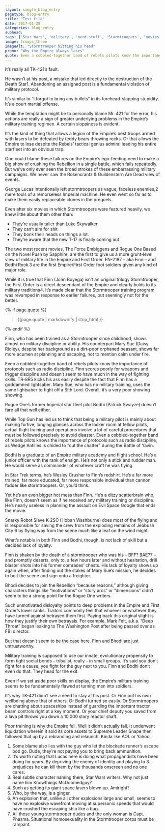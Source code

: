```yaml
---
layout: single_blog_entry
pagetype: blog-entry
title: "Test file"
date: 2017-01-28
categories: blog-entry
subhead:
tags: ['Star Wars', 'military', 'nerd stuff', 'Stormtroopers', 'movies']
image: troops_three
imageAlt: "Stormtrooper hitting his head"
promo: "Why the Empire always loses"
quote: Even a cobbled-together band of rebels pilots know the importance of protocols such as radio discipline.
---  
```


It’s really all TK-421’s fault.

He wasn’t at his post, a mistake that led directly to the destruction of the Death Star1. Abandoning an assigned post is a fundamental violation of military protocol.

It’s similar to “I forgot to bring any bullets” in its forehead-slapping stupidity. It’s a court martial offense.

While the temptation might be to personally blame Mr. 421 for the error, his actions are really a sign of greater underlying problems in the Empire’s military training regimen. A certain sloppiness is evident.

It’s the kind of thing that allows a legion of the Empire’s best troops armed with lasers to be defeated by teddy bears throwing rocks. Or that allows the Empire to lose despite the Rebels’ tactical genius admiral leading his entire starfleet into an obvious trap.

One could blame these failures on the Empire’s ego-feeding need to make a big show of crushing the Rebellion in a single battle, which fails repeatedly. But we’ve only ever seen the broad strokes of these embarrassing military campaigns. We never saw the Rosencrantz & Guildenstern Are Dead view of events.

George Lucas intentionally left stormtroopers as vague, faceless enemies,2 mere tools of a remorseless Imperial machine. He even went so far as to make them easily replaceable clones in the prequels.

Even after six movies in which Stormtroopers were featured heavily, we knew little about them other than:

* They’re usually taller than Luke Skywalker
* They can’t aim for shit
* They bonk their heads on things a lot.
* They’re aware that the new T-17 is finally coming out

The two most recent movies, The Force Embiggens and Rogue One Based on the Novel Push by Sapphire, are the first to give us a more grunt-level view of military life in the Empire and First Order. FN-2187 – aka Finn – and Bodhi Rook.3 are the first Empire/First Order foot soldiers given any kind of major role.

While it is true that Finn (John Boyega) isn’t an original trilogy Stormtrooper, the First Order is a direct descendant of the Empire and clearly holds to its military traditions4. It’s made clear that the Stormtrooper training program was revamped in response to earlier failures, but seemingly not for the better.

{% if page.quote %}
  <aside class="blog-pullquote">
  <blockquote>{{page.quote | markdownify | strip_html }}</blockquote>
  </aside>
{% endif %}

Finn, who has been trained as a Stormtrooper since childhood, shows almost no military discipline or ability. His counterpart Mary Sue (Daisy Ridley), despite her background as a dirt-poor orphaned peasant, shows far more acumen at planning and escaping, not to mention calm under fire.

Even a cobbled-together band of rebels pilots know the importance of protocols such as radio discipline.
Finn scores poorly for weapons and trigger discipline and doesn’t seem to have much in the way of fighting skills. TR-8R5 kicks his ass easily despite the fact that Finn has a goddamned lightsaber. Mary Sue, who has no military training, uses the same lightsaber to fight off a Sith Lord. Overall, it’s a very poor showing showing.

Rogue One’s former Imperial star fleet pilot Bodhi (Patrick Swayze) doesn’t fare all that well either.

While Top Gun has led us to think that being a military pilot is mainly about making furtive, longing glances across the locker room at fellow pilots, actual flight training and operations involve a lot of careful procedures that must be followed precisely to avoid disaster. Even a cobbled-together band of rebels pilots knows the importance of protocols such as radio discipline, as Wedge Antilles is chided to “cut the chatter” during the Battle of Yavin.

Bodhi is a graduate of an Empire military academy and flight school. He’s a junior officer with the rank of ensign. He’s not only a stick and rudder man. He would serve as commander of whatever craft he was flying.

In Star Trek terms, he’s Wesley Crusher to Finn’s redshirt. He’s a far more trained, far more educated, far more responsible individual than cannon fodder like stormtroopers. Or, you’d think.

Yet he’s an even bigger hot mess than Finn. He’s a ditzy scatterbrain who, like Finn, doesn’t seem as if he received any military training or discipline. He’s nearly useless in planning the assault on Evil Space Google that ends the movie.

Snarky Robot Slave K-2SO (Hoban Washburne) does most of the flying and is responsible for saving the crew from the exploding remains of Jebbush City 6 by flying way from the scene much like a leaf on the wind might.

What’s notable in both Finn and Bodhi, though, is not lack of skill but a decided lack of loyalty.

Finn is shaken by the death of a stormtrooper who was his – BFF? BAE?7 – and promptly deserts, only to, a few hours later and without hesitation, drill blaster shots into his former comrades’ chests. His lack of loyalty shows up again when, after finding out the stakes of Mary Sue’s mission, he decides to bolt the scene and sign onto a freighter.

Bhodi decides to join the Rebellion “because reasons,” although giving characters things like “motivations” or “story arcs” or “dimensions” didn’t seem to be a strong point for the Rogue One writers.

Such unmotivated disloyalty points to deep problems in the Empire and First Order’s lower ranks. Traitors commonly feel that whoever or whatever they have turned against betrayed them first. Paying back this original slight is how they justify their own betrayals. For example, Mark Felt, a.k.a. “Deep Throat” began leaking to The Washington Post after being passed over as FBI director.

But that doesn’t seem to be the case here. Finn and Bhodi are just untrustworthy.

Military training is supposed to use our innate, evolutionary propensity to form tight social bonds – tribalist, really – in small groups. It’s said you don’t fight for a cause, you fight for the guy next to you. Finn and Bodhi don’t even do that. They head for the exit.

Even if we set aside poor skills on display, the Empire’s military training seems to be fundamentally flawed at turning men into soldiers.

It’s why TK-421 didn’t see a need to stay at his post. Or Finn put his own wellbeing above that of others. Or Bodhi turned so easily. Or Stormtroopers are chatting about spaceships instead of guarding the important tractor beam controls right at a key moment. Or your chief deputy you saved from a lava pit throws you down a 10,000 story reactor shaft.

Poor training is why the Empire fell. Well it didn’t actually fall. It underwent liquidation wherein it sold its core assets to Supreme Leader Snape then followed that up by a rebranding and relaunch. Kinda like AOL or Yahoo.

1. <span id="footnote-one"></span> Some blame also lies with the guy who let the blockade runner’s escape pod go. Dude, they’re not paying you to bring back ammunition.
2. <span id="footnote-two"></span>It’s worth noting that Lucas here is doing what propagandists have been doing for years. By depriving the enemy of identity and playing to 3. prejudices he can kill them by the thousands onscreen and no one cares.
3. <span id="footnote-three"></span>Real subtle character naming there, Star Wars writers. Why not just name him Knowthings McDoomedguy?
4. <span id="footnote-four"></span>Such as getting its giant space lasers blown up. Amiright?
5. <span id="footnote-five"></span>Who, by the way, is a ginger.
6. <span id="footnote-six"></span>An explosion that, unlike all other explosions large and small, seems to have no explosive wavefront moving at supersonic speeds that would have crushed the escaping ship like a bug.
7. <span id="footnote-seven"></span>All those young stormtrooper dudes and the only woman is Capt. Phasma. Situational homosexuality in the Stormtrooper corps must be rampant.


[1]:#footnote-one
[2]:#footnote-two
[3]:#footnote-three
[4]:#footnote-four
[5]:#footnote-five
[6]:#footnote-six
[7]:#footnote-seven
